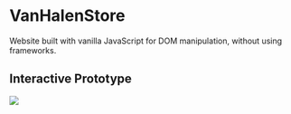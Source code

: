 # VanHalenStore
Website built with vanilla JavaScript for DOM manipulation, without using frameworks.

## Interactive Prototype
<img src="https://github.com/malucart/VanHalenStore/blob/main/record/vanhalenstore.gif">
